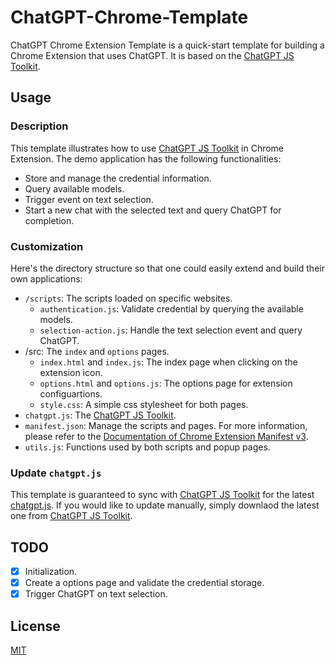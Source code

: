 # ChatGPT-Chrome-Template

ChatGPT Chrome Extension Template is a quick-start template for building a Chrome Extension that uses ChatGPT. It is based on the [ChatGPT JS Toolkit](https://github.com/XieGuochao/ChatGPT-JS-Toolkit).

## Usage

### Description

This template illustrates how to use [ChatGPT JS Toolkit](https://github.com/XieGuochao/ChatGPT-JS-Toolkit) in Chrome Extension. The demo application has the following functionalities:

- Store and manage the credential information.
- Query available models.
- Trigger event on text selection.
- Start a new chat with the selected text and query ChatGPT for completion.

### Customization

Here's the directory structure so that one could easily extend and build their own applications:

- `/scripts`: The scripts loaded on specific websites.
  - `authentication.js`: Validate credential by querying the available models.
  - `selection-action.js`: Handle the text selection event and query ChatGPT.
- /src: The `index` and `options` pages.
  - `index.html` and `index.js`: The index page when clicking on the extension icon.
  - `options.html` and `options.js`: The options page for extension configuartions.
  - `style.css`: A simple css stylesheet for both pages.
- `chatgpt.js`: The [ChatGPT JS Toolkit](https://github.com/XieGuochao/ChatGPT-JS-Toolkit).
- `manifest.json`: Manage the scripts and pages. For more information, please refer to the [Documentation of Chrome Extension Manifest v3](https://developer.chrome.com/docs/extensions/mv3/intro/).
- `utils.js`: Functions used by both scripts and popup pages.

### Update `chatgpt.js`

This template is guaranteed to sync with [ChatGPT JS Toolkit](https://github.com/XieGuochao/ChatGPT-JS-Toolkit) for the latest [chatgpt.js](./chatgpt.js). If you would like to update manually, simply downlaod the latest one from [ChatGPT JS Toolkit](https://github.com/XieGuochao/ChatGPT-JS-Toolkit).

## TODO

- [x] Initialization.
- [x] Create a options page and validate the credential storage.
- [x] Trigger ChatGPT on text selection.

## License

[MIT](LICENSE)